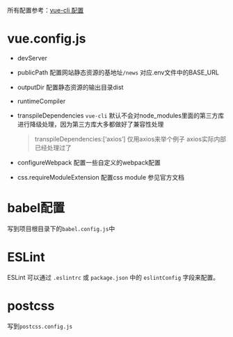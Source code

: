 所有配置参考：[vue-cli 配置](https://cli.vuejs.org/zh/config/#%E5%85%A8%E5%B1%80-cli-%E9%85%8D%E7%BD%AE)

# vue.config.js

- devServer

- publicPath   配置网站静态资源的基地址`/news` 对应.env文件中的BASE_URL

- outputDir 配置静态资源的输出目录dist

- runtimeCompiler 

- transpileDependencies `vue-cli` 默认不会对node_modules里面的第三方库进行降级处理，因为第三方库大多都做好了兼容性处理 

  > transpileDependencies:[‘axios’] 仅用axios来举个例子 axios实际内部已经处理过了

- configureWebpack 配置一些自定义的webpack配置

- css.requireModuleExtension 配置css module 参见官方文档

# babel配置

写到项目根目录下的`babel.config.js`中

# ESLint

ESLint 可以通过 `.eslintrc` 或 `package.json` 中的 `eslintConfig` 字段来配置。

# postcss

写到`postcss.config.js`

